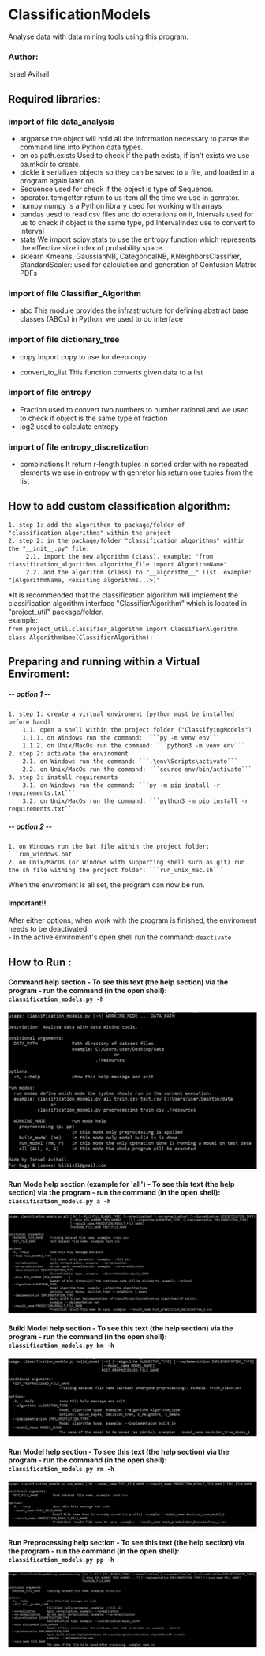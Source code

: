 # ClassificationModels
Analyse data with data mining tools using this program.
### Author:
Israel Avihail	

## Required libraries:
### import of file data_analysis
 - argparse
the object will hold all the information necessary to parse the command line into Python data types.
 - on
os.path.exists Used to check if the path exists, if isn't exists we use os.mkdir to create.
 - pickle
it serializes objects so they can be saved to a file, and loaded in a program again later on.
 - Sequence
used for check if the object is type of Sequence.
 - operator.itemgetter
return to us item all the time we use in genrator.
 - numpy
numpy is a Python library used for working with arrays
- pandas
uesd to read csv files and do operations on it, Intervals used for us to check if object is the same type, pd.IntervalIndex use to convert to interval
 - stats
We import scipy.stats to use the entropy function which represents the effective size index of probability space.
 - sklearn
Kmeans, GaussianNB, CategoricalNB, KNeighborsClassifier, StandardScaler:  used for calculation and generation of Confusion Matrix PDFs
### import of file Classifier_Algorithm
 - abc
This module provides the infrastructure for defining abstract base classes (ABCs) in Python, we used to do interface

### import of file dictionary_tree

 - copy
import copy to use for deep copy

 - convert_to_list
This function converts given data to a list

### import of file entropy

 - Fraction
used to convert two numbers to number rational and we used to check if object is the same type of fraction
 - log2
used to calculate entropy

### import of file entropy_discretization

- combinations
It return r-length tuples in sorted order with no repeated elements we use in entropy with genretor his return one tuples from the list

## How to add custom classification algorithm:
	1. step 1: add the algorithem to package/folder of "classification_algorithms" within the project
	2. step 2: in the package/folder "classification_algorithms" within the "__init__.py" file:
		 2.1. import the new algorithm (class). example: "from classification_algorithms.algorithm_file import AlgorithmName"
		 2.2. add the algorithm (class) to "__algorithm__" list. example: "[AlgorithmName, <existing algorithms...>]"
*It is recommended that the classification algorithm will implement the classification algorithm interface "ClassifierAlgorithm" which is located in "project_util" package/folder. </br>
example: </br>
	```from project_util.classifier_algorithm import ClassifierAlgorithm``` </br>
	```class AlgorithmName(ClassifierAlgorithm):```
  
## Preparing and running within a Virtual Enviroment:

##### -- option 1 --
	1. step 1: create a virtual enviroment (python must be installed before hand)
		1.1. open a shell within the project folder ("ClassifyingModels")
		1.1.1. on Windows run the command:  ```py -m venv env```
		1.1.2. on Unix/MacOs run the command: ```python3 -m venv env```
	2. step 2: activate the enviroment
		2.1. on Windows run the command: ```.\env\Scripts\activate```
		2.2. on Unix/MacOs run the command: ```source env/bin/activate```
	3. step 3: install requirements
		3.1. on Windows run the command: ```py -m pip install -r requirements.txt```
		3.2. on Unix/MacOs run the command: ```python3 -m pip install -r requirements.txt```
	
##### -- option 2 --
	1. on Windows run the bat file within the project folder: ```run_windows.bat```
	2. on Unix/MacOs (or Windows with supporting shell such as git) run the sh file withing the project folder: ```run_unix_mac.sh```

When the enviroment is all set, the program can now be run.

#### Important!!
After either options, when work with the program is finished, the enviroment needs to be deactivated:</br>
	- In the active enviroment's open shell run the command: ```deactivate```
	
## How to Run :
#### Command help section - To see this text (the help section) via the program  - run the command (in the open shell):<br/> ```classification_models.py -h```

![Command help screenshot](readme_images/command_help.png)

#### Run Mode help section (example for 'all') - To see this text (the help section) via the program - run the command (in the open shell): ```classification_models.py a -h```

![Run Mode help screenshot](readme_images/run_all_mode_help.png)

#### Build Model help section - To see this text (the help section) via the program - run the command (in the open shell):<br/> ```classification_models.py bm -h```

![Build Model help screenshot](readme_images/build_model_help.png)

#### Run Model help section - To see this text (the help section) via the program - run the command (in the open shell):<br/> ```classification_models.py rm -h```

![Run Model help screenshot](readme_images/run_model_help.png)

#### Run Preprocessing help section - To see this text (the help section) via the program - run the command (in the open shell):<br/> ```classification_models.py pp -h```

![Run Model help screenshot](readme_images/preprocessing_help.png)
